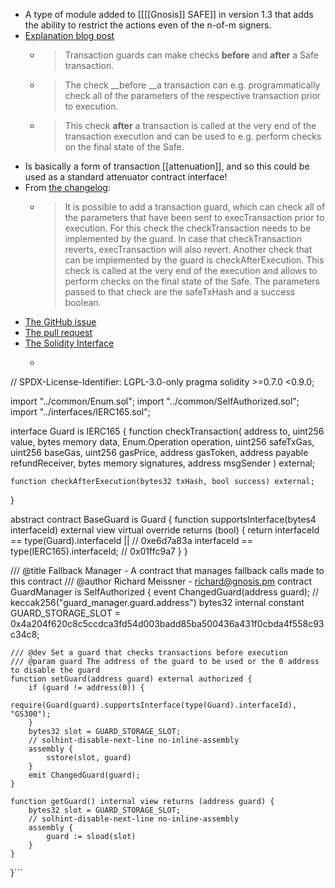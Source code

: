 - A type of module added to [[[[Gnosis]] SAFE]] in version 1.3 that adds the ability to restrict the actions even of the n-of-m signers.
- [Explanation blog post](https://help.gnosis-safe.io/en/articles/5324092-what-is-a-transaction-guard)
    - > Transaction guards can make checks __before__ and __after__ a Safe transaction.
    - > The check __before __a transaction can e.g. programmatically check all of the parameters of the respective transaction prior to execution.
    - > This check __after__ a transaction is called at the very end of the transaction execution and can be used to e.g. perform checks on the final state of the Safe.
- Is basically a form of transaction [[attenuation]], and so this could be used as a standard attenuator contract interface!
- From [the changelog](https://github.com/gnosis/safe-contracts/blob/v1.3.0/CHANGELOG.md):
    - > It is possible to add a transaction guard, which can check all of the parameters that have been sent to execTransaction prior to execution. For this check the checkTransaction needs to be implemented by the guard. In case that checkTransaction reverts, execTransaction will also revert. Another check that can be implemented by the guard is checkAfterExecution.
 This check is called at the very end of the execution and allows to 
perform checks on the final state of the Safe. The parameters passed to 
that check are the safeTxHash and a success boolean.
- [The GitHub issue](https://github.com/gnosis/safe-contracts/issues/224)
- [The pull request](https://github.com/gnosis/safe-contracts/pull/276/files)
- [The Solidity Interface](https://github.com/gnosis/safe-contracts/blob/main/contracts/base/GuardManager.sol)
    - ```javascript
// SPDX-License-Identifier: LGPL-3.0-only
pragma solidity >=0.7.0 <0.9.0;

import "../common/Enum.sol";
import "../common/SelfAuthorized.sol";
import "../interfaces/IERC165.sol";

interface Guard is IERC165 {
    function checkTransaction(
        address to,
        uint256 value,
        bytes memory data,
        Enum.Operation operation,
        uint256 safeTxGas,
        uint256 baseGas,
        uint256 gasPrice,
        address gasToken,
        address payable refundReceiver,
        bytes memory signatures,
        address msgSender
    ) external;

    function checkAfterExecution(bytes32 txHash, bool success) external;
}

abstract contract BaseGuard is Guard {
    function supportsInterface(bytes4 interfaceId) external view virtual override returns (bool) {
        return
            interfaceId == type(Guard).interfaceId || // 0xe6d7a83a
            interfaceId == type(IERC165).interfaceId; // 0x01ffc9a7
    }
}

/// @title Fallback Manager - A contract that manages fallback calls made to this contract
/// @author Richard Meissner - <richard@gnosis.pm>
contract GuardManager is SelfAuthorized {
    event ChangedGuard(address guard);
    // keccak256("guard_manager.guard.address")
    bytes32 internal constant GUARD_STORAGE_SLOT = 0x4a204f620c8c5ccdca3fd54d003badd85ba500436a431f0cbda4f558c93c34c8;

    /// @dev Set a guard that checks transactions before execution
    /// @param guard The address of the guard to be used or the 0 address to disable the guard
    function setGuard(address guard) external authorized {
        if (guard != address(0)) {
            require(Guard(guard).supportsInterface(type(Guard).interfaceId), "GS300");
        }
        bytes32 slot = GUARD_STORAGE_SLOT;
        // solhint-disable-next-line no-inline-assembly
        assembly {
            sstore(slot, guard)
        }
        emit ChangedGuard(guard);
    }

    function getGuard() internal view returns (address guard) {
        bytes32 slot = GUARD_STORAGE_SLOT;
        // solhint-disable-next-line no-inline-assembly
        assembly {
            guard := sload(slot)
        }
    }
}```
